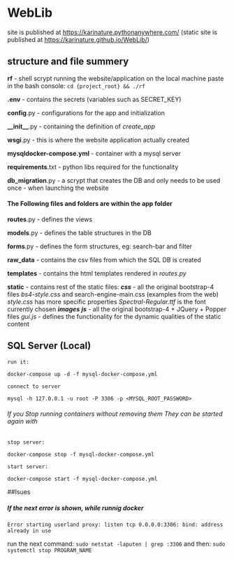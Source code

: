 # WebLib

site is published at https://karinature.pythonanywhere.com/
(static site is published at https://karinature.github.io/WebLib/)

## structure and file summery
**rf** - shell scrypt running the website/application on the local machine paste in the bash console: `cd {project_root} && ./rf`

**.env** - contains the secrets (variables such as SECRET_KEY)

**config**.py - configurations for the app and initialization 

**\_\_init__**.py - containing the definition of _create_app_

**wsgi**.py - this is where the website application actually created

**mysqldocker-compose.yml** - container with a mysql server

**requirements**.txt - python libs required for the functionality

**db_migration**.py - a scrypt that creates the DB and only needs to be used once - when launching the website 


#### The Following files and folders are within the app folder

**routes**.py - defines the views 

**models**.py - defines the table structures in the DB 

**forms**.py - defines the form structures, eg: search-bar and filter 

**raw_data** - contains the csv files from which the SQL DB is created

**templates** - contains the html templates rendered in _routes.py_

**static** - contains rest of the static files:
    ***css*** - 
        all the original bootstrap-4 files
        *bs4-style.css* and search-engine-main.css (examples from the web)
        *style.css* has more specific properties
        *Spectral-Regular.ttf* is the font currently chosen
    ***images***
    ***js*** - 
        all the original bootstrap-4 + JQuery + Popper files
        *gui.js* - defines the functionality for the dynamic qualities of the static content

   
## SQL Server (Local) 
    run it:
`docker-compose up -d -f mysql-docker-compose.yml`

    connect to server
`mysql -h 127.0.0.1 -u root -P 3306 -p <MYSQL_ROOT_PASSWORD>`

###### If you Stop running containers without removing them They can be started again with
    
    stop server:
`docker-compose stop -f mysql-docker-compose.yml` 
    
    start server: 
`docker-compose start -f mysql-docker-compose.yml`

##Isues
##### If the next error is shown, while runnig docker
    Error starting userland proxy: listen tcp 0.0.0.0:3306: bind: address already in use
run the next command:
`sudo netstat -laputen | grep :3306`
and then:
`sudo systemctl stop PROGRAM_NAME`
